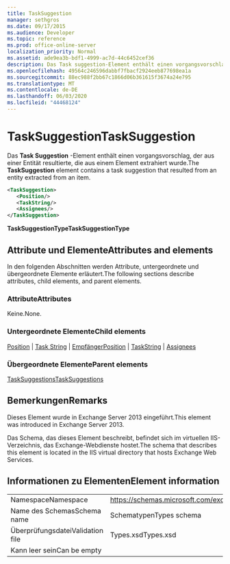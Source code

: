 ```yaml
---
title: TaskSuggestion
manager: sethgros
ms.date: 09/17/2015
ms.audience: Developer
ms.topic: reference
ms.prod: office-online-server
localization_priority: Normal
ms.assetid: ade9ea3b-bdf1-4999-ac7d-44c6452cef36
description: Das Task suggestion-Element enthält einen vorgangsvorschlag, der aus einer Entität resultierte, die aus einem Element extrahiert wurde.
ms.openlocfilehash: 49564c246596dabbf7fbacf2924eeb877698ea1a
ms.sourcegitcommit: 88ec988f2bb67c1866d06b361615f3674a24e795
ms.translationtype: MT
ms.contentlocale: de-DE
ms.lasthandoff: 06/03/2020
ms.locfileid: "44468124"
---
```

# <a name="tasksuggestion"></a><span data-ttu-id="1ace3-103">TaskSuggestion</span><span class="sxs-lookup"><span data-stu-id="1ace3-103">TaskSuggestion</span></span>

<span data-ttu-id="1ace3-104">Das **Task Suggestion** -Element enthält einen vorgangsvorschlag, der aus einer Entität resultierte, die aus einem Element extrahiert wurde.</span><span class="sxs-lookup"><span data-stu-id="1ace3-104">The **TaskSuggestion** element contains a task suggestion that resulted from an entity extracted from an item.</span></span> 
  
```XML
<TaskSuggestion>
   <Position/>
   <TaskString/>
   <Assignees/>
</TaskSuggestion>
```

<span data-ttu-id="1ace3-105">**TaskSuggestionType**</span><span class="sxs-lookup"><span data-stu-id="1ace3-105">**TaskSuggestionType**</span></span>

## <a name="attributes-and-elements"></a><span data-ttu-id="1ace3-106">Attribute und Elemente</span><span class="sxs-lookup"><span data-stu-id="1ace3-106">Attributes and elements</span></span>

<span data-ttu-id="1ace3-107">In den folgenden Abschnitten werden Attribute, untergeordnete und übergeordnete Elemente erläutert.</span><span class="sxs-lookup"><span data-stu-id="1ace3-107">The following sections describe attributes, child elements, and parent elements.</span></span>
  
### <a name="attributes"></a><span data-ttu-id="1ace3-108">Attribute</span><span class="sxs-lookup"><span data-stu-id="1ace3-108">Attributes</span></span>

<span data-ttu-id="1ace3-109">Keine.</span><span class="sxs-lookup"><span data-stu-id="1ace3-109">None.</span></span>
  
### <a name="child-elements"></a><span data-ttu-id="1ace3-110">Untergeordnete Elemente</span><span class="sxs-lookup"><span data-stu-id="1ace3-110">Child elements</span></span>

<span data-ttu-id="1ace3-111">[Position](position.md)  |  [Task String](taskstring.md)  |  [Empfänger](assignees.md)</span><span class="sxs-lookup"><span data-stu-id="1ace3-111">[Position](position.md) | [TaskString](taskstring.md) | [Assignees](assignees.md)</span></span>
  
### <a name="parent-elements"></a><span data-ttu-id="1ace3-112">Übergeordnete Elemente</span><span class="sxs-lookup"><span data-stu-id="1ace3-112">Parent elements</span></span>

[<span data-ttu-id="1ace3-113">TaskSuggestions</span><span class="sxs-lookup"><span data-stu-id="1ace3-113">TaskSuggestions</span></span>](tasksuggestions.md)
  
## <a name="remarks"></a><span data-ttu-id="1ace3-114">Bemerkungen</span><span class="sxs-lookup"><span data-stu-id="1ace3-114">Remarks</span></span>

<span data-ttu-id="1ace3-115">Dieses Element wurde in Exchange Server 2013 eingeführt.</span><span class="sxs-lookup"><span data-stu-id="1ace3-115">This element was introduced in Exchange Server 2013.</span></span>
  
<span data-ttu-id="1ace3-116">Das Schema, das dieses Element beschreibt, befindet sich im virtuellen IIS-Verzeichnis, das Exchange-Webdienste hostet.</span><span class="sxs-lookup"><span data-stu-id="1ace3-116">The schema that describes this element is located in the IIS virtual directory that hosts Exchange Web Services.</span></span>
  
## <a name="element-information"></a><span data-ttu-id="1ace3-117">Informationen zu Elementen</span><span class="sxs-lookup"><span data-stu-id="1ace3-117">Element information</span></span>

|||
|:-----|:-----|
|<span data-ttu-id="1ace3-118">Namespace</span><span class="sxs-lookup"><span data-stu-id="1ace3-118">Namespace</span></span>  <br/> |https://schemas.microsoft.com/exchange/services/2006/types  <br/> |
|<span data-ttu-id="1ace3-119">Name des Schemas</span><span class="sxs-lookup"><span data-stu-id="1ace3-119">Schema name</span></span>  <br/> |<span data-ttu-id="1ace3-120">Schematypen</span><span class="sxs-lookup"><span data-stu-id="1ace3-120">Types schema</span></span>  <br/> |
|<span data-ttu-id="1ace3-121">Überprüfungsdatei</span><span class="sxs-lookup"><span data-stu-id="1ace3-121">Validation file</span></span>  <br/> |<span data-ttu-id="1ace3-122">Types.xsd</span><span class="sxs-lookup"><span data-stu-id="1ace3-122">Types.xsd</span></span>  <br/> |
|<span data-ttu-id="1ace3-123">Kann leer sein</span><span class="sxs-lookup"><span data-stu-id="1ace3-123">Can be empty</span></span>  <br/> ||
   

